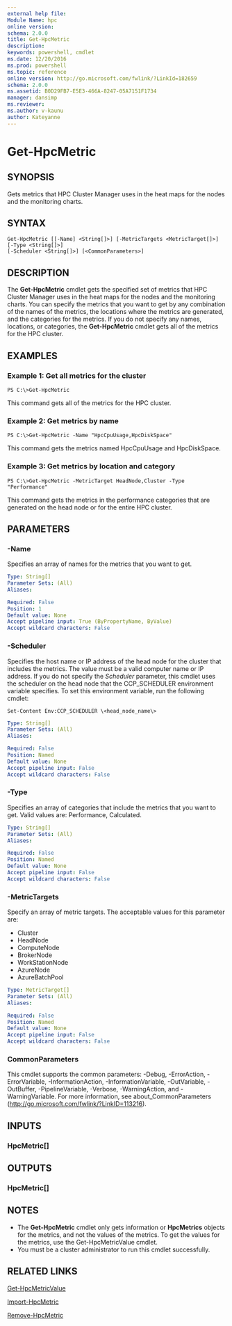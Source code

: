 ```yaml
---
external help file:
Module Name: hpc
online version:
schema: 2.0.0
title: Get-HpcMetric
description:
keywords: powershell, cmdlet
ms.date: 12/20/2016
ms.prod: powershell
ms.topic: reference
online version: http://go.microsoft.com/fwlink/?LinkId=182659
schema: 2.0.0
ms.assetid: B0D29FB7-E5E3-466A-8247-05A7151F1734
manager: dansimp
ms.reviewer:
ms.author: v-kaunu
author: Kateyanne
---
```


# Get-HpcMetric

## SYNOPSIS
Gets metrics that HPC Cluster Manager uses in the heat maps for the nodes and the monitoring charts.

## SYNTAX

```
Get-HpcMetric [[-Name] <String[]>] [-MetricTargets <MetricTarget[]>] [-Type <String[]>]
[-Scheduler <String[]>] [<CommonParameters>]
```

## DESCRIPTION
The **Get-HpcMetric** cmdlet gets the specified set of metrics that HPC Cluster Manager uses in the heat maps for the nodes and the monitoring charts.
You can specify the metrics that you want to get by any combination of the names of the metrics, the locations where the metrics are generated, and the categories for the metrics.
If you do not specify any names, locations, or categories, the **Get-HpcMetric** cmdlet gets all of the metrics for the HPC cluster.

## EXAMPLES

### Example 1: Get all metrics for the cluster
```
PS C:\>Get-HpcMetric
```

This command gets all of the metrics for the HPC cluster.

### Example 2: Get metrics by name
```
PS C:\>Get-HpcMetric -Name "HpcCpuUsage,HpcDiskSpace"
```

This command gets the metrics named HpcCpuUsage and HpcDiskSpace.

### Example 3: Get metrics by location and category
```
PS C:\>Get-HpcMetric -MetricTarget HeadNode,Cluster -Type "Performance"
```

This command gets the metrics in the performance categories that are generated on the head node or for the entire HPC cluster.

## PARAMETERS

### -Name
Specifies an array of names for the metrics that you want to get.

```yaml
Type: String[]
Parameter Sets: (All)
Aliases:

Required: False
Position: 1
Default value: None
Accept pipeline input: True (ByPropertyName, ByValue)
Accept wildcard characters: False
```

### -Scheduler
Specifies the host name or IP address of the head node for the cluster that includes the metrics.
The value must be a valid computer name or IP address.
If you do not specify the *Scheduler* parameter, this cmdlet uses the scheduler on the head node that the CCP_SCHEDULER environment variable specifies.
To set this environment variable, run the following cmdlet:

`Set-Content Env:CCP_SCHEDULER \<head_node_name\>`

```yaml
Type: String[]
Parameter Sets: (All)
Aliases:

Required: False
Position: Named
Default value: None
Accept pipeline input: False
Accept wildcard characters: False
```

### -Type
Specifies an array of categories that include the metrics that you want to get.
Valid values are: Performance, Calculated.

```yaml
Type: String[]
Parameter Sets: (All)
Aliases:

Required: False
Position: Named
Default value: None
Accept pipeline input: False
Accept wildcard characters: False
```

### -MetricTargets
Specify an array of metric targets.
The acceptable values for this parameter are:

- Cluster
- HeadNode
- ComputeNode
- BrokerNode
- WorkStationNode
- AzureNode
- AzureBatchPool

```yaml
Type: MetricTarget[]
Parameter Sets: (All)
Aliases:

Required: False
Position: Named
Default value: None
Accept pipeline input: False
Accept wildcard characters: False
```

### CommonParameters
This cmdlet supports the common parameters: -Debug, -ErrorAction, -ErrorVariable, -InformationAction, -InformationVariable, -OutVariable, -OutBuffer, -PipelineVariable, -Verbose, -WarningAction, and -WarningVariable. For more information, see about_CommonParameters (http://go.microsoft.com/fwlink/?LinkID=113216).

## INPUTS

### HpcMetric[]

## OUTPUTS

### HpcMetric[]

## NOTES
* The **Get-HpcMetric** cmdlet only gets information or **HpcMetrics** objects for the metrics, and not the values of the metrics. To get the values for the metrics, use the Get-HpcMetricValue cmdlet.
* You must be a cluster administrator to run this cmdlet successfully.

## RELATED LINKS

[Get-HpcMetricValue](./Get-HpcMetricValue.md)

[Import-HpcMetric](./Import-HpcMetric.md)

[Remove-HpcMetric](./Remove-HpcMetric.md)
